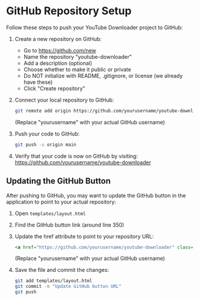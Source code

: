 # GitHub Repository Setup

Follow these steps to push your YouTube Downloader project to GitHub:

1. Create a new repository on GitHub:
   - Go to https://github.com/new
   - Name the repository "youtube-downloader"
   - Add a description (optional)
   - Choose whether to make it public or private
   - Do NOT initialize with README, .gitignore, or license (we already have these)
   - Click "Create repository"

2. Connect your local repository to GitHub:
   ```bash
   git remote add origin https://github.com/yourusername/youtube-downloader.git
   ```
   (Replace "yourusername" with your actual GitHub username)

3. Push your code to GitHub:
   ```bash
   git push -u origin main
   ```

4. Verify that your code is now on GitHub by visiting:
   https://github.com/yourusername/youtube-downloader

## Updating the GitHub Button

After pushing to GitHub, you may want to update the GitHub button in the application to point to your actual repository:

1. Open `templates/layout.html`
2. Find the GitHub button link (around line 350)
3. Update the href attribute to point to your repository URL:
   ```html
   <a href="https://github.com/yourusername/youtube-downloader" class="github-button" target="_blank">
   ```
   (Replace "yourusername" with your actual GitHub username)

4. Save the file and commit the changes:
   ```bash
   git add templates/layout.html
   git commit -m "Update GitHub button URL"
   git push
   ``` 